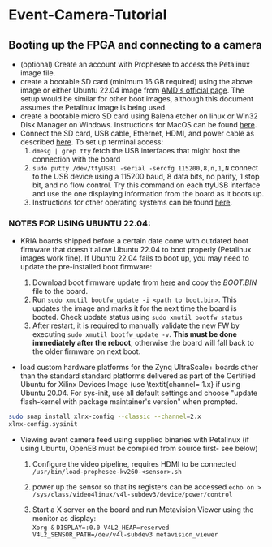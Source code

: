 # Event-Camera-Tutorial
## Booting up the FPGA and connecting to a camera

- (optional) Create an account with Prophesee to access the Petalinux image file.
- create a bootable SD card (minimum 16 GB required) using the above image or either Ubuntu 22.04 image from [AMD's official page](https://ubuntu.com/download/amd). The setup would be similar for other boot images, although this document assumes the Petalinux image is being used.
- create a bootable micro SD card using Balena etcher on linux or Win32 Disk Manager on Windows. Instructions for MacOS can be found [here](https://www.amd.com/en/products/system-on-modules/kria/k26/kv260-vision-starter-kit/getting-started/setting-up-the-sd-card-image.html).
- Connect the SD card, USB cable, Ethernet, HDMI, and power cable as described [here](https://www.amd.com/en/products/system-on-modules/kria/k26/kv260-vision-starter-kit/getting-started/connecting-everything.html). 
To set up terminal access:
    1. `dmesg | grep tty`
    fetch the USB interfaces that might host the connection with the board
    2. `sudo putty /dev/ttyUSB1 -serial -sercfg 115200,8,n,1,N`
    connect to the USB device using a 115200 baud, 8 data bits, no parity, 1 stop bit, and no flow control. Try this command on each ttyUSB interface and use the one displaying information from the board as it boots up.
    3. Instructions for other operating systems can be found [here](https://www.amd.com/en/products/system-on-modules/kria/k26/kv260-vision-starter-kit/getting-started/booting-your-starter-kit.html).    

### NOTES FOR USING UBUNTU 22.04:

- KRIA boards shipped before a certain date come with outdated boot firmware that doesn't allow Ubuntu 22.04 to boot properly (Petalinux images work fine). If Ubuntu 22.04 fails to boot up, you may need to update the pre-installed boot firmware:    
    1. Download boot firmware update from [here](https://xilinx-wiki.atlassian.net/wiki/spaces/A/pages/1641152513/Kria+SOMs+Starter+Kits#Boot-FW-Update-Process) and copy the *BOOT.BIN* file to the board.
    2. Run `sudo xmutil bootfw_update -i <path to boot.bin>`. This updates the image and marks it for the next time the board is booted. Check update status using `sudo xmutil bootfw_status`
    3. After restart, it is required to manually validate the new FW by executing `sudo xmutil bootfw_update -v`. **This must be done immediately after the reboot**, otherwise the board will fall back to the older firmware on next boot.        

- load custom hardware platforms for the Zynq UltraScale+ boards other than the standard standard platforms delivered as part of the Certified Ubuntu for Xilinx Devices Image (use \textit{channel= 1.x} if using Ubuntu 20.04. For sys-init, use all default settings and choose "update flash-kernel with package maintainer's version" when prompted.
```bash
sudo snap install xlnx-config --classic --channel=2.x
xlnx-config.sysinit
```

- Viewing event camera feed using supplied binaries with Petalinux (if using Ubuntu, OpenEB must be compiled from source first- see below)
    1. Configure the video pipeline, requires HDMI to be connected
    `/usr/bin/load-prophesee-kv260-<sensor>.sh`
    
    2. power up the sensor so that its registers can be accessed 
    `echo on > /sys/class/video4linux/v4l-subdev3/device/power/control`
    
    3. Start a X server on the board and run Metavision Viewer using the monitor as display:   
    `Xorg &`
    `DISPLAY=:0.0 V4L2_HEAP=reserved V4L2_SENSOR_PATH=/dev/v4l-subdev3 metavision_viewer`
    

